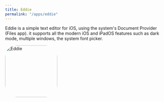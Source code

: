 ```yaml
---
title: Eddie
permalink: "/apps/eddie"
---
```


Eddie is a simple text editor for iOS, using the system's Document Provider (Files app). it supports all the modern iOS and iPadOS features such as dark mode, multiple windows, the system font picker.

<a href="https://apps.apple.com/us/app/eddie/id1512613194?itscg=30200&amp;itsct=apps_box" style="width: 170px; height: 170px; border-top-left-radius: 22%; border-top-right-radius: 22%; border-bottom-right-radius: 22%; border-bottom-left-radius: 22%; overflow: hidden; display: inline-block; vertical-align: middle;"><img src="https://is1-ssl.mzstatic.com/image/thumb/Purple124/v4/c0/1b/79/c01b797e-af4c-8e8d-6ba6-d2c7892f8a45/AppIcon-1x_U007emarketing-0-7-0-85-220.png/540x540sr.jpg&h=2d5959b3115147f4d644ba1aff775951" alt="Eddie" style="width: 170px; height: 170px; border-top-left-radius: 22%; border-top-right-radius: 22%; border-bottom-right-radius: 22%; border-bottom-left-radius: 22%; overflow: hidden; display: inline-block; vertical-align: middle;"></a>
